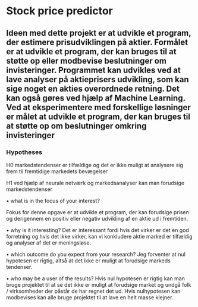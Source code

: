 # Stock price predictor

## Ideen med dette projekt er at udvikle et program, der estimere prisudviklingen på aktier. Formålet er at udvikle et program, der kan bruges til at støtte op eller modbevise beslutninger om invisteringer. Programmet kan udvikles ved at lave analyser på aktieprisers udvikling, som kan sige noget en akties overordnede retning. Det kan også gøres ved hjælp af Machine Learning. Ved at eksperimentere med forskellige løsninger er målet at udvikle et program, der kan bruges til at støtte op om beslutninger omkring invisteringer

### Hypotheses

H0 markedstendenser er tilfældige og det er ikke muligt at analysere sig frem til fremtidige markedets bevægelser

H1 ved hjælp af neurale netværk og markedsanalyser kan man forudsige markedstendenser

• what is in the focus of your interest?

Fokus for denne opgave er at udvikle et program, der kan forudsige prisen og derigennem en positiv eller negativ udvikling af en aktie ud i fremtiden.

• why is it interesting?
Det er interessant fordi hvis det virker er det en god forretning og hvis det ikke virker, kan vi konkludere aktie marked er tilfældig og analyser af det er meningsløse.

• which outcome do you expect from your research?
Jeg forventer at nul hypotesen er rigtig, altså at det ikke er muligt at forudsige markeds tendenser.

• who may be a user of the results?
Hvis nul hypotesen er rigtig kan man bruge projektet til at se det ikke er muligt at forudsige market og undgå folk / virksomheder der påstår de har regnet det ud.
Hvis nulhypotesen kan modbevises kan alle bruge projektet til at lave en helt masse klejner.
